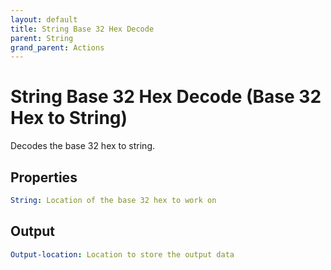 ```yaml
---
layout: default
title: String Base 32 Hex Decode
parent: String
grand_parent: Actions
---
```

# String Base 32 Hex Decode (Base 32 Hex to String)
Decodes the base 32 hex to string.

## Properties
```yaml
String: Location of the base 32 hex to work on
```

## Output
```yaml
Output-location: Location to store the output data
```
